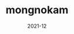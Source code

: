 ---
title: 'mongnokam'
date: '2021-12'
skills: 'angular,firebase'
description: 'Github API를 통해 나만의 저장소 리스트를 만들 수 있는 웹 앱'
githubUrl1: 'https://github.com/tyange/mongnokam'
serviceUrl: 'https://mongnokam.firebaseapp.com/'
---